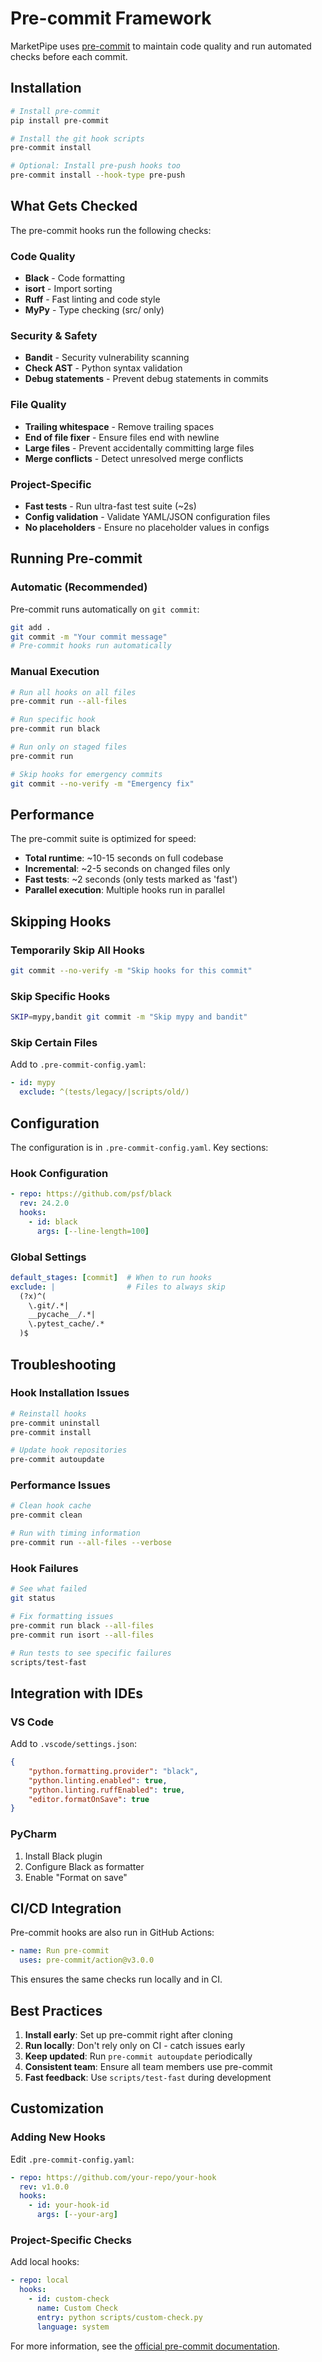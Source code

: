 # Pre-commit Framework

MarketPipe uses [pre-commit](https://pre-commit.com/) to maintain code quality and run automated checks before each commit.

## Installation

```bash
# Install pre-commit
pip install pre-commit

# Install the git hook scripts
pre-commit install

# Optional: Install pre-push hooks too
pre-commit install --hook-type pre-push
```

## What Gets Checked

The pre-commit hooks run the following checks:

### Code Quality
- **Black** - Code formatting
- **isort** - Import sorting
- **Ruff** - Fast linting and code style
- **MyPy** - Type checking (src/ only)

### Security & Safety
- **Bandit** - Security vulnerability scanning
- **Check AST** - Python syntax validation
- **Debug statements** - Prevent debug statements in commits

### File Quality
- **Trailing whitespace** - Remove trailing spaces
- **End of file fixer** - Ensure files end with newline
- **Large files** - Prevent accidentally committing large files
- **Merge conflicts** - Detect unresolved merge conflicts

### Project-Specific
- **Fast tests** - Run ultra-fast test suite (~2s)
- **Config validation** - Validate YAML/JSON configuration files
- **No placeholders** - Ensure no placeholder values in configs

## Running Pre-commit

### Automatic (Recommended)
Pre-commit runs automatically on `git commit`:
```bash
git add .
git commit -m "Your commit message"
# Pre-commit hooks run automatically
```

### Manual Execution
```bash
# Run all hooks on all files
pre-commit run --all-files

# Run specific hook
pre-commit run black

# Run only on staged files
pre-commit run

# Skip hooks for emergency commits
git commit --no-verify -m "Emergency fix"
```

## Performance

The pre-commit suite is optimized for speed:
- **Total runtime**: ~10-15 seconds on full codebase
- **Incremental**: ~2-5 seconds on changed files only
- **Fast tests**: ~2 seconds (only tests marked as 'fast')
- **Parallel execution**: Multiple hooks run in parallel

## Skipping Hooks

### Temporarily Skip All Hooks
```bash
git commit --no-verify -m "Skip hooks for this commit"
```

### Skip Specific Hooks
```bash
SKIP=mypy,bandit git commit -m "Skip mypy and bandit"
```

### Skip Certain Files
Add to `.pre-commit-config.yaml`:
```yaml
- id: mypy
  exclude: ^(tests/legacy/|scripts/old/)
```

## Configuration

The configuration is in `.pre-commit-config.yaml`. Key sections:

### Hook Configuration
```yaml
- repo: https://github.com/psf/black
  rev: 24.2.0
  hooks:
    - id: black
      args: [--line-length=100]
```

### Global Settings
```yaml
default_stages: [commit]  # When to run hooks
exclude: |                # Files to always skip
  (?x)^(
    \.git/.*|
    __pycache__/.*|
    \.pytest_cache/.*
  )$
```

## Troubleshooting

### Hook Installation Issues
```bash
# Reinstall hooks
pre-commit uninstall
pre-commit install

# Update hook repositories
pre-commit autoupdate
```

### Performance Issues
```bash
# Clean hook cache
pre-commit clean

# Run with timing information
pre-commit run --all-files --verbose
```

### Hook Failures
```bash
# See what failed
git status

# Fix formatting issues
pre-commit run black --all-files
pre-commit run isort --all-files

# Run tests to see specific failures
scripts/test-fast
```

## Integration with IDEs

### VS Code
Add to `.vscode/settings.json`:
```json
{
    "python.formatting.provider": "black",
    "python.linting.enabled": true,
    "python.linting.ruffEnabled": true,
    "editor.formatOnSave": true
}
```

### PyCharm
1. Install Black plugin
2. Configure Black as formatter
3. Enable "Format on save"

## CI/CD Integration

Pre-commit hooks are also run in GitHub Actions:
```yaml
- name: Run pre-commit
  uses: pre-commit/action@v3.0.0
```

This ensures the same checks run locally and in CI.

## Best Practices

1. **Install early**: Set up pre-commit right after cloning
2. **Run locally**: Don't rely only on CI - catch issues early
3. **Keep updated**: Run `pre-commit autoupdate` periodically
4. **Consistent team**: Ensure all team members use pre-commit
5. **Fast feedback**: Use `scripts/test-fast` during development

## Customization

### Adding New Hooks
Edit `.pre-commit-config.yaml`:
```yaml
- repo: https://github.com/your-repo/your-hook
  rev: v1.0.0
  hooks:
    - id: your-hook-id
      args: [--your-arg]
```

### Project-Specific Checks
Add local hooks:
```yaml
- repo: local
  hooks:
    - id: custom-check
      name: Custom Check
      entry: python scripts/custom-check.py
      language: system
```

For more information, see the [official pre-commit documentation](https://pre-commit.com/).
